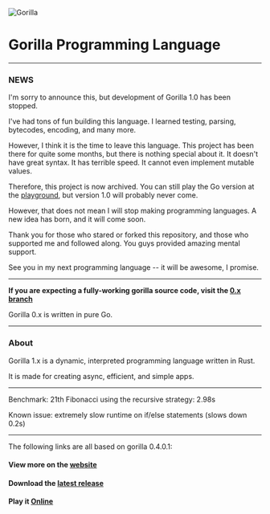 ![Gorilla](https://i.imgur.com/lX7Vzr0.png)

# Gorilla Programming Language

---

### NEWS

I'm sorry to announce this, but development of Gorilla 1.0 has been stopped.

I've had tons of fun building this language. I learned testing, parsing, bytecodes, encoding, and many more.

However, I think it is the time to leave this language. This project has been there for quite some months, but there is
nothing special about it. It doesn't have great syntax. It has terrible speed. It cannot even implement mutable values.

Therefore, this project is now archived. You can still play the Go version at
the [playground](https://snowballsh.me/Gorilla-Playground/), but version 1.0 will probably never come.

However, that does not mean I will stop making programming languages. A new idea has born, and it will come soon.

Thank you for those who stared or forked this repository, and those who supported me and followed along. You guys
provided amazing mental support.

See you in my next programming language -- it will be awesome, I promise.

---

**If you are expecting a fully-working gorilla source code, visit
the [0.x branch](https://github.com/SnowballSH/Gorilla/tree/0.x)**

Gorilla 0.x is written in pure Go.

---

### About

Gorilla 1.x is a dynamic, interpreted programming language written in Rust.

It is made for creating async, efficient, and simple apps.

---

Benchmark: 21th Fibonacci using the recursive strategy: 2.98s

Known issue: extremely slow runtime on if/else statements (slows down 0.2s)

---

The following links are all based on gorilla 0.4.0.1:

#### View more on the [website](https://snowballsh.me/Gorilla/)

#### Download the [latest release](https://github.com/SnowballSH/Gorilla/releases)

#### Play it [Online](https://snowballsh.me/Gorilla-Playground/)